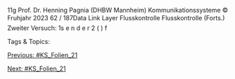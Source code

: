 11g
Prof. Dr. Henning Pagnia (DHBW Mannheim) Kommunikationssysteme © Fruhjahr 2023 62 / 187Data Link Layer Flusskontrolle
Flusskontrolle (Forts.)
Zweiter Versuch:
1s e n d e r 2 ( ) f

   Tags & Topics:
   

[Previous: #KS_Folien_21](KS_Folien_21.md)

[Next: #KS_Folien_21](KS_Folien_21.md)